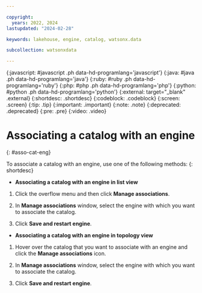 ```yaml
---

copyright:
  years: 2022, 2024
lastupdated: "2024-02-28"

keywords: lakehouse, engine, catalog, watsonx.data

subcollection: watsonxdata

---
```


{:javascript: #javascript .ph data-hd-programlang='javascript'}
{:java: #java .ph data-hd-programlang='java'}
{:ruby: #ruby .ph data-hd-programlang='ruby'}
{:php: #php .ph data-hd-programlang='php'}
{:python: #python .ph data-hd-programlang='python'}
{:external: target="_blank" .external}
{:shortdesc: .shortdesc}
{:codeblock: .codeblock}
{:screen: .screen}
{:tip: .tip}
{:important: .important}
{:note: .note}
{:deprecated: .deprecated}
{:pre: .pre}
{:video: .video}

# Associating a catalog with an engine
{: #asso-cat-eng}

To associate a catalog with an engine, use one of the following methods:
{: shortdesc}

- **Associating a catalog with an engine in list view**

1. Click the overflow menu and then click **Manage associations**.

2. In **Manage associations** window, select the engine with which you want to associate the catalog.

3. Click **Save and restart engine**.

- **Associating a catalog with an engine in topology view**

1. Hover over the catalog that you want to associate with an engine and click the **Manage associations** icon.

2. In **Manage associations** window, select the engine with which you want to associate the catalog.

3. Click **Save and restart engine**.
